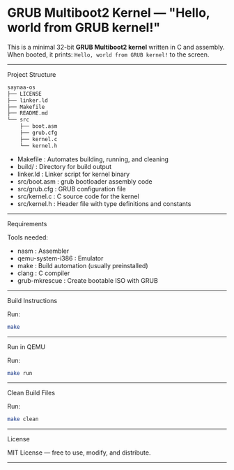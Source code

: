 # GRUB Multiboot2 Kernel — "Hello, world from GRUB kernel!"

This is a minimal 32-bit **GRUB Multiboot2 kernel** written in C and assembly.  
When booted, it prints: ```Hello, world from GRUB kernel!``` to the screen.

-----------------------------------------
Project Structure

```txt
saynaa-os
├── LICENSE
├── linker.ld
├── Makefile
├── README.md
└── src
    ├── boot.asm
    ├── grub.cfg
    ├── kernel.c
    └── kernel.h
```

- Makefile       : Automates building, running, and cleaning
- build/         : Directory for build output
- linker.ld      : Linker script for kernel binary
- src/boot.asm   : grub bootloader assembly code
- src/grub.cfg   : GRUB configuration file
- src/kernel.c   : C source code for the kernel
- src/kernel.h   : Header file with type definitions and constants

-----------------------------------------
Requirements

Tools needed:

- nasm               : Assembler
- qemu-system-i386   : Emulator
- make               : Build automation (usually preinstalled)
- clang              : C compiler
- grub-mkrescue      : Create bootable ISO with GRUB

-----------------------------------------
Build Instructions

Run:
```bash
make
```
-----------------------------------------
Run in QEMU

Run:
```bash
make run
```

-----------------------------------------
Clean Build Files

Run:
```bash
make clean
```

-----------------------------------------
License

MIT License — free to use, modify, and distribute.

-----------------------------------------
